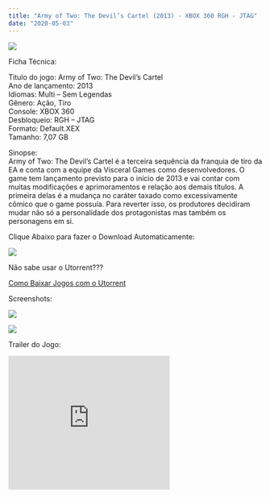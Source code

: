 ```yaml
---
title: "Army of Two: The Devil’s Cartel (2013) - XBOX 360 RGH - JTAG"
date: "2020-05-03"
---
```


[![](https://2.bp.blogspot.com/-hgcVdY_wd_0/XqtrKQbfH4I/AAAAAAAAF5Q/09iwjeGAlXEA3YrCQOC-_aTNXxYf7tlygCLcBGAsYHQ/s320/Cover4-211x300.jpg)](https://2.bp.blogspot.com/-hgcVdY_wd_0/XqtrKQbfH4I/AAAAAAAAF5Q/09iwjeGAlXEA3YrCQOC-_aTNXxYf7tlygCLcBGAsYHQ/s1600/Cover4-211x300.jpg)

Ficha Técnica:

Titulo do jogo: Army of Two: The Devil’s Cartel  
Ano de lançamento: 2013  
Idiomas: Multi – Sem Legendas  
Gênero: Ação, Tiro  
Console: XBOX 360  
Desbloqueio: RGH – JTAG  
Formato: Default.XEX  
Tamanho: 7,07 GB

Sinopse:  
Army of Two: The Devil’s Cartel é a terceira sequência da franquia de tiro da EA e conta com a equipe da Visceral Games como desenvolvedores. O game tem lançamento previsto para o início de 2013 e vai contar com muitas modificações e aprimoramentos e relação aos demais títulos. A primeira delas é a mudança no caráter taxado como excessivamente cômico que o game possuía. Para reverter isso, os produtores decidiram mudar não só a personalidade dos protagonistas mas também os personagens em si.

Clique Abaixo para fazer o Download Automaticamente:

[![](https://1.bp.blogspot.com/-ZiyKr4TPKHg/XqoHsQG1YpI/AAAAAAAAFU0/2TSF5tAU16YCRCDeI6UL7VZxWtpmWQ_cQCPcBGAYYCw/s1600/MAGNET-LINK-300x77.png)](https://zee.gl/hkYyxF)

Não sabe usar o Utorrent???

[Como Baixar Jogos com o Utorrent](https://ultragames-torrents.blogspot.com/2020/04/como-baixar-jogos-com-o-utorrent.html)

Screenshots:

[![](https://1.bp.blogspot.com/-GMCrsKhYSLU/XqtsDMhFMzI/AAAAAAAAF5c/QAC0eq98FfsXgSTUJROcaoYik_rtoordgCLcBGAsYHQ/s1600/DevilsCartel-300x188.jpg)](https://1.bp.blogspot.com/-GMCrsKhYSLU/XqtsDMhFMzI/AAAAAAAAF5c/QAC0eq98FfsXgSTUJROcaoYik_rtoordgCLcBGAsYHQ/s1600/DevilsCartel-300x188.jpg)

[![](https://1.bp.blogspot.com/-94eu6Vb7YGo/XqtsDCu_QhI/AAAAAAAAF5g/NNastCytGYQW72wOJrULnzLe1bNmJKSoACLcBGAsYHQ/s1600/ao2.tdc_.06.lg_-300x169.jpg)](https://1.bp.blogspot.com/-94eu6Vb7YGo/XqtsDCu_QhI/AAAAAAAAF5g/NNastCytGYQW72wOJrULnzLe1bNmJKSoACLcBGAsYHQ/s1600/ao2.tdc_.06.lg_-300x169.jpg)

Trailer do Jogo:

<iframe width="320" height="266" class="YOUTUBE-iframe-video" data-thumbnail-src="https://i.ytimg.com/vi/A9KsDL-Y9pU/0.jpg" src="https://www.youtube.com/embed/A9KsDL-Y9pU?feature=player_embedded" frameborder="0" allowfullscreen></iframe>
